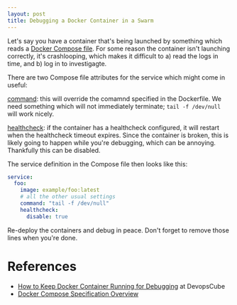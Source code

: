```yaml
---
layout: post
title: Debugging a Docker Container in a Swarm
---
```


Let's say you have a container that's being launched by something which reads a [Docker Compose file](https://docs.docker.com/compose/compose-file/). For some reason the container isn't launching correctly, it's crashlooping, which makes it difficult to a) read the logs in time, and b) log in to investigagte.

There are two Compose file attributes for the service which might come in useful:

[command](https://docs.docker.com/compose/compose-file/05-services/#command): this will override the comamnd specified in the Dockerfile. We need something which will not immediately terminate; `tail -f /dev/null` will work nicely.

[healthcheck](https://docs.docker.com/compose/compose-file/05-services/#healthcheck): if the container has a healthcheck configured, it will restart when the healthcheck timeout expires. Since the container is broken, this is likely going to happen while you're debugging, which can be annoying. Thankfully this can be disabled.

The service definition in the Compose file then looks like this:

```yaml
service:
  foo:
    image: example/foo:latest
    # all the other usual settings
    command: "tail -f /dev/null"
    healthcheck:
      disable: true
```

Re-deploy the containers and debug in peace. Don't forget to remove those lines when you're done.

# References

- [How to Keep Docker Container Running for Debugging](https://devopscube.com/keep-docker-container-running/) at DevopsCube
- [Docker Compose Specification Overview](https://docs.docker.com/compose/compose-file/)
